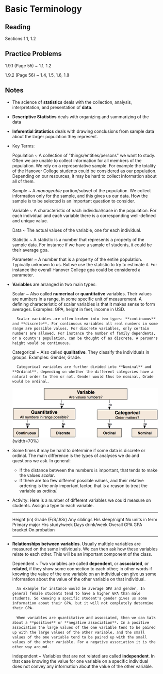 # Basic Terminology

## Reading

Sections 1.1, 1.2

## Practice Problems

1.9.1 (Page 55)
  ~ 1.1, 1.2

1.9.2 (Page 56)
  ~ 1.4, 1.5, 1.6, 1.8

## Notes

- The science of **statistics** deals with the collection, analysis, interpretation, and presentation of **data**.
- **Descriptive Statistics** deals with organizing and summarizing of the data
- **Inferential Statistics** deals with drawing conclusions from sample data about the larger population they represent.
- Key Terms:

    Population
      ~ A collection of "things/entities/persons" we want to study. Often we are unable to collect information for all members of the population. We rely on a representative sample. For example the totality of the Hanover College students could be considered as our population. Depending on our resources, it may be hard to collect information about all of them.

    Sample
      ~ A *manageable* portion/subset of the population. We collect information only for the sample, and this gives us our data. How the sample is to be selected is an important question to consider.

    Variable
      ~ A characteristic of each individual/case in the population. For each individual and each variable there is a corresponding well-defined and unique value.

    Data
      ~ The actual values of the variable, one for each individual.

    Statistic
      ~ A statistic is a number that represents a property of the sample data. For instance if we have a sample of students, it could be their average gpa.

    Parameter
      ~ A number that is a property of the entire population. Typically unknown to us. But we use the statistic to try to estimate it. For instance the overall Hanover College gpa could be considered a parameter.

- **Variables** are arranged in two main types:

    Scalar
      ~ Also called **numerical** or **quantitative** variables. Their values are numbers in a range, in some specific unit of measurement. A defining characteristic of scalar variables is that it makes sense to form averages.
      Examples: GPA, height in feet, income in USD.

        Scalar variables are often broken into two types: **continuous** and **discrete**. For continuous variables all real numbers in some range are possible values. For discrete variables, only certain numbers are allowed. For instance the number of family dependents, or a county's population, can be thought of as discrete. A person's height would be continuous.

    Categorical
      ~ Also called **qualitative**. They classify the individuals in groups. Examples: Gender, Grade.

        Categorical variables are further divided into **Nominal** and **Ordinal**, depending on whether the different categories have a natural order to them or not. Gender would thus be nominal, Grade would be ordinal.

    ![Variable Classification](images/variableClassification.png){width=70%}
- Some times it may be hard to determine if some data is discrete or ordinal. The main difference is the types of analyses we do and questions we ask. In general:
    - If the distance between the numbers is important, that tends to make the values *scalar*.
    - If there are too few different possible values, and their relative ordering is the only important factor, that is a reason to treat the variable as *ordinal*.
- Activity: Here is a number of different variables we could measure on students. Assign a type to each variable.

    ----------------- ----------------- --------------- ----------------
    Height (in)       Grade (F/S/J/Sr)  Any siblings    Hrs sleep/night
    No units in term  Primary major     Hrs study/week  Days drink/week
    Overall GPA       GPA bracket       On probation
    ----------------- ----------------- --------------- ----------------

- **Relationships between variables**. Usually multiple variables are measured on the same individuals. We can then ask how these variables relate to each other. This will be an important component of the class.

    Dependent
      ~ Two variables are called **dependent**, or **associated**, or **related**, if they show some connection to each other; in other words if knowing the value of the one variable on an individual can give us some information about the value of the other variable on that individual.

        An example for instance would be average GPA and gender. In general female students tend to have a higher GPA than male students. So knowing a specific student's gender gives us some information about their GPA, but it will not completely determine their GPA.

        When variables are quantitative and associated, then we can talk about a **positive** or **negative association**. In a positive association the large values of the one variable tend to be paired up with the large values of the other variable, and the small values of the one variable tend to be paired up with the small values of the other variable. For a negative association it is the other way around.

    Independent
      ~ Variables that are not related are called **independent**. In that case knowing the value for one variable on a specific individual does not convey any information about the value of the other variable.

